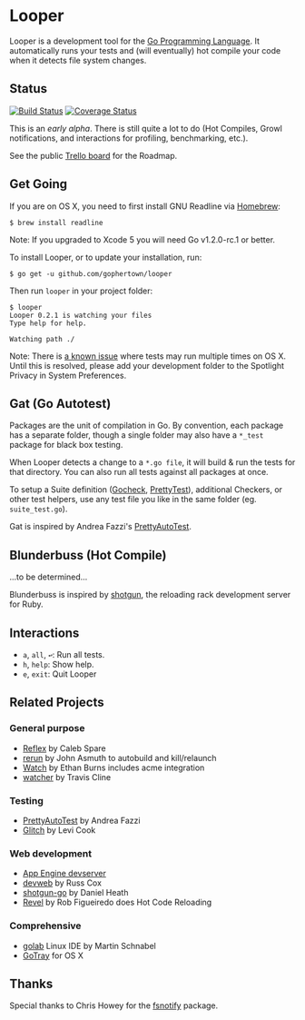 # Looper

Looper is a development tool for the [Go Programming Language][go]. It automatically runs your tests and (will eventually) hot compile your code when it detects file system changes.

## Status

[![Build Status](https://drone.io/github.com/gophertown/looper/status.png)](https://drone.io/github.com/gophertown/looper/latest) [![Coverage Status](https://coveralls.io/repos/gophertown/looper/badge.png?branch=master)](https://coveralls.io/r/gophertown/looper?branch=master)

This is an *early alpha*. There is still quite a lot to do (Hot Compiles, Growl notifications, and interactions for profiling, benchmarking, etc.).

See the public [Trello board](https://trello.com/b/VvblYiSE) for the Roadmap.

## Get Going

If you are on OS X, you need to first install GNU Readline via [Homebrew](http://mxcl.github.com/homebrew/):

``` console
$ brew install readline
```

Note: If you upgraded to Xcode 5 you will need Go v1.2.0-rc.1 or better.

To install Looper, or to update your installation, run:

``` console
$ go get -u github.com/gophertown/looper
```

Then run `looper` in your project folder:

``` console
$ looper
Looper 0.2.1 is watching your files
Type help for help.

Watching path ./
```

Note: There is [a known issue](https://github.com/gophertown/looper/issues/6) where tests may run multiple times on OS X. Until this is resolved, please add your development folder to the Spotlight Privacy in System Preferences.

## Gat (Go Autotest)

Packages are the unit of compilation in Go. By convention, each package has a separate folder, though a single folder may also have a `*_test` package for black box testing.

When Looper detects a change to a `*.go file`, it will build & run the tests for that directory. You can also run all tests against all packages at once.

To setup a Suite definition ([Gocheck][], [PrettyTest][pat]), additional Checkers, or other test helpers, use any test file you like in the same folder (eg. `suite_test.go`).

Gat is inspired by Andrea Fazzi's [PrettyAutoTest][pat].

## Blunderbuss (Hot Compile)

...to be determined...

Blunderbuss is inspired by [shotgun][], the reloading rack development server for Ruby.

## Interactions

* `a`, `all`, `↩`: Run all tests.
* `h`, `help`: Show help.
* `e`, `exit`: Quit Looper

## Related Projects

### General purpose

* [Reflex](https://github.com/cespare/reflex) by Caleb Spare
* [rerun](https://github.com/skelterjohn/rerun) by John Asmuth to autobuild and kill/relaunch
* [Watch](https://github.com/eaburns/Watch) by Ethan Burns includes acme integration
* [watcher](https://github.com/tmc/watcher) by Travis Cline

### Testing

* [PrettyAutoTest][pat] by Andrea Fazzi
* [Glitch](https://github.com/levicook/glitch) by Levi Cook

### Web development

* [App Engine devserver](https://developers.google.com/appengine/docs/go/tools/devserver)
* [devweb](http://code.google.com/p/rsc/source/browse/devweb/) by Russ Cox
* [shotgun-go](https://github.com/danielheath/shotgun-go) by Daniel Heath
* [Revel](http://robfig.github.io/revel/) by Rob Figueiredo does Hot Code Reloading

### Comprehensive

* [golab](https://github.com/mb0/lab) Linux IDE by Martin Schnabel
* [GoTray](http://gotray.extremedev.org/) for OS X

## Thanks

Special thanks to Chris Howey for the [fsnotify][] package.

[go]: http://golang.org/
[fsnotify]: https://github.com/howeyc/fsnotify
[pat]: https://github.com/remogatto/prettytest
[shotgun]: https://rubygems.org/gems/shotgun
[Gocheck]: http://labix.org/gocheck

